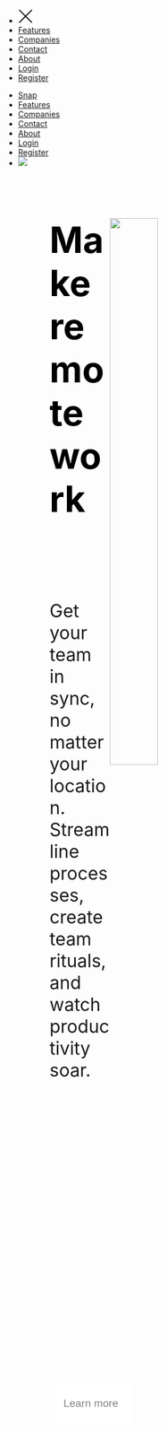 <!DOCTYPE html>
<html lang="en">
<head>
  <meta charset="UTF-8">
  <meta name="viewport" content="width=device-width, initial-scale=1.0"> <!-- displays site properly based on user's device -->

  <link rel="icon" type="image/png" sizes="32x32" href="./images/favicon-32x32.png">
  
  <title>Frontend Mentor | Intro section with dropdown navigation</title>
  <link  rel="stylesheet" type="text/css" href="style.css">
</head>
<body>
  </header>
  <nav>
    <ul class="sidebar">
       <li onclick="hideSidebar()"><a href="#"><svg width="26" height="26" xmlns="http://www.w3.org/2000/svg"><g fill="#151515" fill-rule="evenodd"><path d="m2.393.98 22.628 22.628-1.414 1.414L.979 2.395z"/><path d="M.98 23.607 23.609.979l1.414 1.414L2.395 25.021z"/></g></svg></a></li> 
      <li><a href="#">Features</a>
      </li> 
      <li><a href="#">Companies</a>
      <li><a href="#" class="hideOnMobile">Contact</a></li>
      <li><a href="#" class="hideOnMobile">About</a></li>
      <li><a href="#" class="hideOnMobile">Login</a></li>
      <li><a href="#" class="hideOnMobile">Register</a></li>
    </ul>
    <ul>
       <li class="logo"><a href="#">Snap</a></li>
      <li><a href="#">Features</a>
      </li>
      <li><a href="#">Companies</a>
      </li>
      <li><a href="#">Contact</a></li>
      <li><a href="#">About</a></li>
      <li><a href="#" id="menu">Login</a></li>
      <li><a href="#" id="menu2">Register</a></li>
      <li  class="menu-button" onclick="showSidebar()"><a href="#"><img src="images/icon-menu.svg"></a></li>
    </ul>
  </nav>
  <section style="margin:5rem;">
    <div  style=" height:100%;width:100%">
      <img src="images/image-hero-desktop.png"  class ="hero-img" style="
       float:right; margin-right: 4rem; margin-bottom:4rem; display: flex;
       height:50%;width:50%
      ">
    <div class="hero" style="font-size:2rem">
      <h2 style="color:black;font-size:4rem; margin-bottom:2rem; font-weight:10rem;">Make <br> remote work</h2><br><br>
      <p  class="intro"></p>
        Get your team in sync, no matter your location.<br>
        Streamline processes, create team rituals, and
      <br> watch productivity soar.
      </p>
    </div>
      <button href="#" class="click">Learn more</button>
      <style>
        .click{
          background-color:white;
          border:none;
          margin-top:4rem;
          font-size:1.2rem;
          padding:25px;
          color:grey
        }
        .click:hover{
          background-color:black;
          color:white;
          border-radius:15px;
          padding:25px;
        }
        p{
          color:grey;
        }
        .icons{
          margin-top:20%;
          margin-bottom:15%
        }
        @media(max-width:800px ){
        .hero-img{
          display:flex;
        }
      }
        @media(max-width:480px ){
        .hero-img{
          display:flex;
        }
        }
      </style>
    </div><br>
  </div class="icons"><br>
  <img src="images/client-databiz.svg" alt="">&nbsp;&nbsp;
  <img src="images/client-audiophile.svg" alt="">&nbsp;&nbsp;
  <img src="images/client-meet.svg" alt="">&nbsp;&nbsp;
  <img src="images/client-maker.svg" alt="">&nbsp;&nbsp;
  <div>
  </section>
  <div class="attribution">
    Challenge by <a href="https://www.frontendmentor.io?ref=challenge" target="_blank">Frontend Mentor</a>. 
    Coded by <a href="#">Divine Obute Ene</a>.
  </div>
  <script src="index.js"></script>
  <!-- <script>
    function showSidebar(){
  const sidebar = document.querySelector('.sidebar')
  sidebar.style.display = "flex";
};

function hideSidebar(){
  const sidebar = document.querySelector('.sidebar')
  sidebar.style.display = "none";
} -->
  </script>
</body>
</html>
*{
  margin:0;
  padding:0;
}
body{
  min-height:100vh;
  background-color: rgb(250, 250, 250);
  font-family: 'Segoe UI', Tahoma, Geneva, Verdana, sans-serif;
}

  nav{
background-color: whitesmoke;
box-shadow: 3px 3px 5px rgba( 105, 105, 105); 
} 
nav ul{
  width:100%;
  list-style:none;
 display: flex;
 justify-content: flex-end;
 align-items:center;
}
 nav li{
  height:50px;
}
nav a{
  height:100%;
  padding:0 30px;
  text-decoration:none;
  display: flex;
  align-items:center;
  color:grey
}
nav a:hover{
  color:black;
}
nav li :first-child{
  margin-right:60%;
}
 .menu :focus,
  .menu :active{
  background:black;
  color:white;
  border:2px;
 }
.sidebar{
  position:fixed;
  top:0;
  right:0;
  height:100vh;
  width:250px;
  z-index:999;
  background-color: rgba(255, 255, 255, 0.2);
  backdrop-filter:blur(10px);
  display:flex;
  flex-direction: column;
  align-items:flex-start;
  justify-content:flex-start;
}
.sidebar li{
  width:100%;
}
.sidebar a{
  width:100%;
}
.menu-button{
  display:none
}

@media(max-width: 800px){
  .hideOnMobile{
    display:none;
  }
  .menu-button{
    display:block;
  }
  .hero-img{
    display:flex;
  }
}
@media (max-width:480px) {
  .hideOnMobile{
    display:none;
  }
  .menu-button{
    display:block;
  }
  .hero-img{
    display:flex;
  }
}

 .logo{
  margin-right:60%;
  font-weight:200px;
} 

.section{
  margin:5rem;
}

